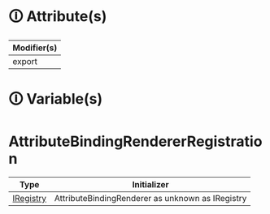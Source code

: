 # &#128712; Attribute(s)

| Modifier(s)                            |
|----------------------------------------|
| export |

# &#128712; Variable(s)

# AttributeBindingRendererRegistration

| Type                        | Initializer                       |
|-----------------------------|-----------------------------------|
| [IRegistry](https://hamedfathi.gitbook.io/aurelia-2-doc-api/kernel/interface/di/iregistry) | AttributeBindingRenderer as unknown as IRegistry |